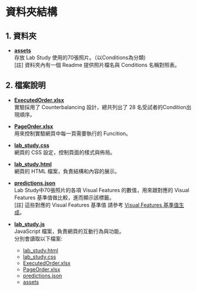 # 資料夾結構

## 1. 資料夾

- **[assets](./assets)**  
  存放 Lab Study 使用的70張照片。（以Conditions為分類)  
  [註] 資料夾內有一個 Readme 提供照片檔名與 Conditions 名稱對照表。

## 2. 檔案說明

- **[ExecutedOrder.xlsx](./ExecutedOrder.xlsx)**  
  實驗採用了 Counterbalancing 設計，總共列出了 28 名受試者的Condition出現順序。

- **[PageOrder.xlsx](./PageOrder.xlsx)**  
  用來控制實驗網頁中每一頁需要執行的 Funcition。

- **[lab_study.css](./lab_study.css)**  
  網頁的 CSS 設定，控制頁面的樣式與佈局。

- **[lab_study.html](./lab_study.html)**  
  網頁的 HTML 檔案，負責結構和內容的展示。

- **[predictions.json](./predictions.json)**  
  Lab Study中70張照片的各項 Visual Features 的數值，用來跟對應的 Visual Features 基準值做比較，進而顯示該標籤。  
  [註] 這些對應的 Visual Features 基準值 請參考 [Visual Features 基準值生成](../Benchmark_of_Visual_Features)。

- **[lab_study.js](./lab_study.js)**  
  JavaScript 檔案，負責網頁的互動行為與功能。  
  分別會讀取以下檔案:
  - [lab_study.html](./lab_study.html)
  - [lab_study.css](./lab_study.css)
  - [ExecutedOrder.xlsx](./ExecutedOrder.xlsx)
  - [PageOrder.xlsx](./PageOrder.xlsx)
  - [predictions.json](./predictions.json)
  - [assets](./assets) 



